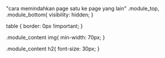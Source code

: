 "cara memindahkan page satu ke page yang lain"
.module_top, .module_bottom{
  visibility: hidden;
}

table {
  border: 0px !important;
}

.module_content img{
  min-width: 70px;
}

.module_content h2{
  font-size: 30px;
}
